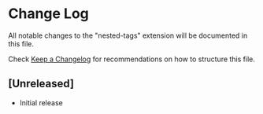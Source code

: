 # Change Log
All notable changes to the "nested-tags" extension will be documented in this file.

Check [Keep a Changelog](http://keepachangelog.com/) for recommendations on how to structure this file.

## [Unreleased]
- Initial release